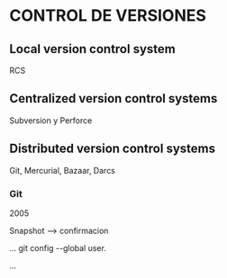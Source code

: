 

# CONTROL DE VERSIONES

## Local version control system

RCS

## Centralized version control systems

Subversion y Perforce

## Distributed version control systems

Git, Mercurial, Bazaar, Darcs

### Git

2005

Snapshot --> confirmacion

...
git config --global user.

...